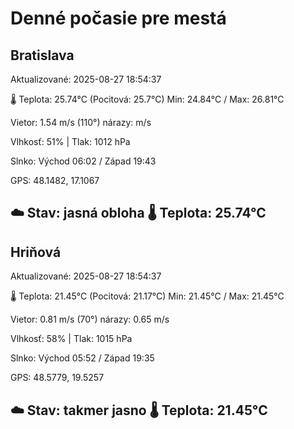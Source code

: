 ﻿# Denné počasie pre mestá

## Bratislava
Aktualizované: 2025-08-27 18:54:37

🌡️ Teplota: 25.74°C 
(Pocitová: 25.7°C)
Min: 24.84°C / Max: 26.81°C

Vietor: 1.54 m/s    (110°) 
nárazy:  m/s

Vlhkosť: 51% | Tlak: 1012 hPa

Slnko: Východ 06:02 / Západ 19:43

GPS: 48.1482, 17.1067

☁️ Stav: jasná obloha        🌡️ Teplota: 25.74°C
---

## Hriňová
Aktualizované: 2025-08-27 18:54:37

🌡️ Teplota: 21.45°C 
(Pocitová: 21.17°C)
Min: 21.45°C / Max: 21.45°C

Vietor: 0.81 m/s (70°)
nárazy: 0.65 m/s

Vlhkosť: 58% | Tlak: 1015 hPa

Slnko: Východ 05:52 / Západ 19:35

GPS: 48.5779, 19.5257

☁️ Stav: takmer jasno        🌡️ Teplota: 21.45°C
---
